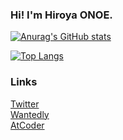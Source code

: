 ### Hi! I'm Hiroya ONOE.
[![Anurag's GitHub stats](https://github-readme-stats.vercel.app/api?username=hiroyaonoe&count_private=true&show_icons=true&line_height=28)](https://github.com/anuraghazra/github-readme-stats)

[![Top Langs](https://github-readme-stats.vercel.app/api/top-langs/?username=hiroyaonoe&layout=compact&langs_count=10&card_width=445)](https://github.com/anuraghazra/github-readme-stats)

### Links
[Twitter](https://twitter.com/hiroyanoe)  
[Wantedly](https://www.wantedly.com/id/onoe_hiroya)  
[AtCoder](https://atcoder.jp/users/noe)  

<!--
**hiroyaonoe/hiroyaonoe** is a ✨ _special_ ✨ repository because its `README.md` (this file) appears on your GitHub profile.

Here are some ideas to get you started:

- 🔭 I’m currently working on ...
- 🌱 I’m currently learning ...
- 👯 I’m looking to collaborate on ...
- 🤔 I’m looking for help with ...
- 💬 Ask me about ...
- 📫 How to reach me: ...
- 😄 Pronouns: ...
- ⚡ Fun fact: ...
-->
